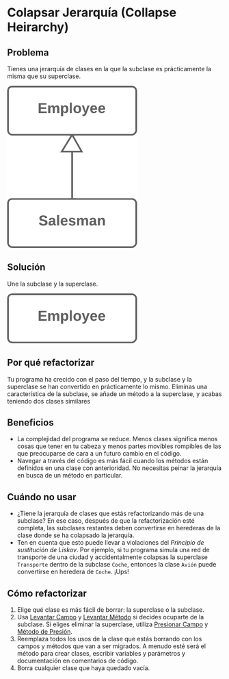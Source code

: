 # Colapsar Jerarquía (Collapse Heirarchy)

## Problema

Tienes una jerarquía de clases en la que la subclase es prácticamente la misma que su superclase.

![](./assets/Collapse%20Hierarchy%20-%20Before.png)

## Solución

Une la subclase y la superclase.

![](./assets/Collapse%20Hierarchy%20-%20After.png)

## Por qué refactorizar

Tu programa ha crecido con el paso del tiempo, y la subclase y la superclase se han convertido en prácticamente lo mismo. Eliminas una característica de la subclase, se añade un método a la superclase, y acabas teniendo dos clases similares 

## Beneficios

* La complejidad del programa se reduce. Menos clases significa menos cosas que tener en tu cabeza y menos partes movibles rompibles de las que preocuparse de cara a un futuro cambio en el código.
* Navegar a través del código es más fácil cuando los métodos están definidos en una clase con anterioridad. No necesitas peinar la jerarquía en busca de un método en particular.

## Cuándo no usar

* ¿Tiene la jerarquía de clases que estás refactorizando más de una subclase? En ese caso, después de que la refactorización esté completa, las subclases restantes deben convertirse en herederas de la clase donde se ha colapsado la jerarquía.
* Ten en cuenta que esto puede llevar a violaciones del *Principio de sustitución de Liskov*. Por ejemplo, si tu programa simula una red de transporte de una ciudad y accidentalmente colapsas la superclase `Transporte` dentro de la subclase `Coche`, entonces la clase `Avión` puede convertirse en heredera de `Coche`. ¡Ups!

## Cómo refactorizar

1. Elige qué clase es más fácil de borrar: la superclase o la subclase.
2. Usa [Levantar Campo](./PullUpField.md) y [Levantar Método](./PullUpMethod.md) si decides ocuparte de la subclase. Si eliges eliminar la superclase, utiliza [Presionar Campo](./PushDownField.md) y [Método de Presión](./PushDownMethod.md).
3. Reemplaza todos los usos de la clase que estás borrando con los campos y métodos que van a ser migrados. A menudo esté será el método para crear clases, escribir variables y parámetros y documentación en comentarios de código.
4. Borra cualquier clase que haya quedado vacía.
